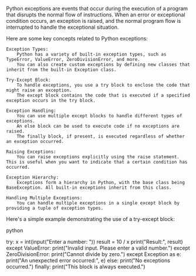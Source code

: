 Python exceptions are events that occur during the execution of a program that disrupts the normal flow of instructions. When an error or exceptional condition occurs, an exception is raised, and the normal program flow is interrupted to handle the exceptional situation.

Here are some key concepts related to Python exceptions:

    Exception Types:
        Python has a variety of built-in exception types, such as TypeError, ValueError, ZeroDivisionError, and more.
        You can also create custom exceptions by defining new classes that inherit from the built-in Exception class.

    Try-Except Block:
        To handle exceptions, you use a try block to enclose the code that might raise an exception.
        The except block contains the code that is executed if a specified exception occurs in the try block.

    Exception Handling:
        You can use multiple except blocks to handle different types of exceptions.
        An else block can be used to execute code if no exceptions are raised.
        The finally block, if present, is executed regardless of whether an exception occurred.

    Raising Exceptions:
        You can raise exceptions explicitly using the raise statement. This is useful when you want to indicate that a certain condition has occurred.

    Exception Hierarchy:
        Exceptions form a hierarchy in Python, with the base class being BaseException. All built-in exceptions inherit from this class.

    Handling Multiple Exceptions:
        You can handle multiple exceptions in a single except block by providing a tuple of exception types.

Here's a simple example demonstrating the use of a try-except block:

python

try:
    x = int(input("Enter a number: "))
    result = 10 / x
    print("Result:", result)
except ValueError:
    print("Invalid input. Please enter a valid number.")
except ZeroDivisionError:
    print("Cannot divide by zero.")
except Exception as e:
    print("An unexpected error occurred:", e)
else:
    print("No exceptions occurred.")
finally:
    print("This block is always executed.")

